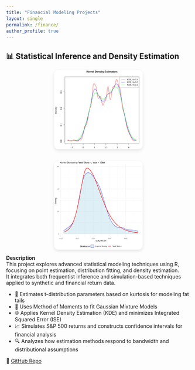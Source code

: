 ```yaml
---
title: "Financial Modeling Projects"
layout: single
permalink: /finance/
author_profile: true
---
```


## 📊 Statistical Inference and Density Estimation

<div style="display: flex; flex-wrap: wrap; gap: 2rem; align-items: center; justify-content: center;">

  <img src="../assets/images/stat-inference-kde.jpg" alt="Inference Visualization" style="max-width: 48%; border-radius: 12px; box-shadow: 0 4px 10px rgba(0,0,0,0.1);">

  <img src="../assets/images/skewed-T.jpg" alt="Dkewed T" style="max-width: 48%; border-radius: 12px; box-shadow: 0 4px 10px rgba(0,0,0,0.1);">

</div>

**Description**  
This project explores advanced statistical modeling techniques using R, focusing on point estimation, distribution fitting, and density estimation.  
It integrates both frequentist inference and simulation-based techniques applied to synthetic and financial return data.

- 📐 Estimates t-distribution parameters based on kurtosis for modeling fat tails  
- 🎯 Uses Method of Moments to fit Gaussian Mixture Models  
- 🌐 Applies Kernel Density Estimation (KDE) and minimizes Integrated Squared Error (ISE)  
- 📈 Simulates S&P 500 returns and constructs confidence intervals for financial analysis  
- 🔍 Analyzes how estimation methods respond to bandwidth and distributional assumptions

🔗 [GitHub Repo](https://github.com/oscar10408/Statistical-Inference-and-Density-Estimation)  

